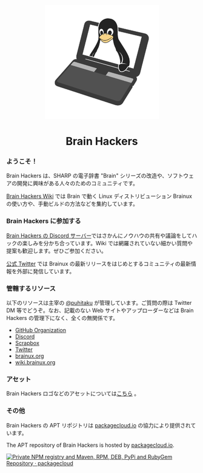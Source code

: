 <div align="center">
<img alt="Brain Hackers logo" src="/assets/logo.png" width=300px>
<h1>Brain Hackers</h1>
</div>

### ようこそ！

Brain Hackers は、SHARP の電子辞書 "Brain" シリーズの改造や、ソフトウェアの開発に興味がある人々のためのコミュニティです。

[Brain Hackers Wiki](https://wiki.brainux.org/) では Brain で動く Linux ディストリビューション Brainux の使い方や、手動ビルドの方法などを集約しています。


### Brain Hackers に参加する

[Brain Hackers の Discord サーバー](https://discord.gg/UD8qHhs)ではさかんにノウハウの共有や議論をしてハックの楽しみを分かち合っています。Wiki では網羅されていない細かい質問や提案も歓迎します。ぜひご参加ください。

[公式 Twitter](https://twitter.com/brainhackerz) では Brainux の最新リリースをはじめとするコミュニティの最新情報を外部に発信しています。


### 管轄するリソース

以下のリソースは主宰の [@puhitaku](https://twitter.com/puhitaku) が管理しています。ご質問の際は Twitter DM 等でどうぞ。なお、記載のない Web サイトやアップローダーなどは Brain Hackers の管理下になく、全くの無関係です。

 - [GitHub Organization](https://github.com/brain-hackers)
 - [Discord](https://discord.gg/UD8qHhs)
 - [Scrapbox](https://scrapbox.io/brain-hackers/)
 - [Twitter](https://twitter.com/brainhackerz)
 - [brainux.org](https://brainux.org/)
 - [wiki.brainux.org](https://wiki.brainux.org/)


### アセット

Brain Hackers ロゴなどのアセットについては[こちら](assets.md) 。


### その他

Brain Hackers の APT リポジトリは [packagecloud.io](https://packagecloud.io/) の協力により提供されています。

The APT repository of Brain Hackers is hosted by [packagecloud.io](https://packagecloud.io/).

<a href="https://packagecloud.io/"><img height="46" width="158" alt="Private NPM registry and Maven, RPM, DEB, PyPi and RubyGem Repository · packagecloud" src="https://packagecloud.io/images/packagecloud-badge.png" /></a>
